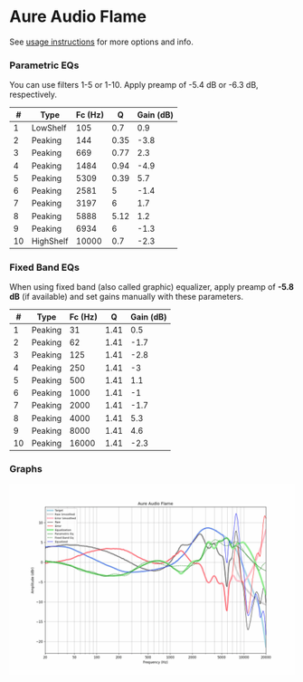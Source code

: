 # Aure Audio Flame
See [usage instructions](https://github.com/jaakkopasanen/AutoEq#usage) for more options and info.

### Parametric EQs
You can use filters 1-5 or 1-10. Apply preamp of -5.4 dB or -6.3 dB, respectively.

|   # | Type      |   Fc (Hz) |    Q |   Gain (dB) |
|-----|-----------|-----------|------|-------------|
|   1 | LowShelf  |       105 | 0.7  |         0.9 |
|   2 | Peaking   |       144 | 0.35 |        -3.8 |
|   3 | Peaking   |       669 | 0.77 |         2.3 |
|   4 | Peaking   |      1484 | 0.94 |        -4.9 |
|   5 | Peaking   |      5309 | 0.39 |         5.7 |
|   6 | Peaking   |      2581 | 5    |        -1.4 |
|   7 | Peaking   |      3197 | 6    |         1.7 |
|   8 | Peaking   |      5888 | 5.12 |         1.2 |
|   9 | Peaking   |      6934 | 6    |        -1.3 |
|  10 | HighShelf |     10000 | 0.7  |        -2.3 |

### Fixed Band EQs
When using fixed band (also called graphic) equalizer, apply preamp of **-5.8 dB** (if available) and set gains manually with these parameters.

|   # | Type    |   Fc (Hz) |    Q |   Gain (dB) |
|-----|---------|-----------|------|-------------|
|   1 | Peaking |        31 | 1.41 |         0.5 |
|   2 | Peaking |        62 | 1.41 |        -1.7 |
|   3 | Peaking |       125 | 1.41 |        -2.8 |
|   4 | Peaking |       250 | 1.41 |        -3   |
|   5 | Peaking |       500 | 1.41 |         1.1 |
|   6 | Peaking |      1000 | 1.41 |        -1   |
|   7 | Peaking |      2000 | 1.41 |        -1.7 |
|   8 | Peaking |      4000 | 1.41 |         5.3 |
|   9 | Peaking |      8000 | 1.41 |         4.6 |
|  10 | Peaking |     16000 | 1.41 |        -2.3 |

### Graphs
![](./Aure%20Audio%20Flame.png)
